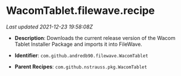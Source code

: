 # WacomTablet.filewave.recipe

_Last updated 2021-12-23 19:58:08Z_

- **Description**: Downloads the current release version of the Wacom Tablet Installer Package and imports it into FileWave.

- **Identifier**: `com.github.andredb90.filewave.WacomTablet`

- **Parent Recipes**: `com.github.nstrauss.pkg.WacomTablet`